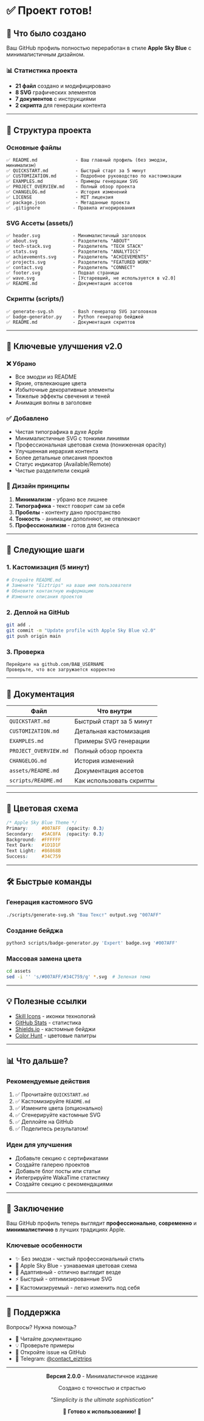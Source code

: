 # ✅ Проект готов!

## 🎉 Что было создано

Ваш GitHub профиль полностью переработан в стиле **Apple Sky Blue** с минималистичным дизайном.

### 📊 Статистика проекта
- **21 файл** создано и модифицировано
- **8 SVG** графических элементов
- **7 документов** с инструкциями
- **2 скрипта** для генерации контента

---

## 📁 Структура проекта

### Основные файлы
```
✅ README.md              - Ваш главный профиль (без эмодзи, минимализм)
✅ QUICKSTART.md          - Быстрый старт за 5 минут
✅ CUSTOMIZATION.md       - Подробное руководство по кастомизации
✅ EXAMPLES.md            - Примеры генерации SVG
✅ PROJECT_OVERVIEW.md    - Полный обзор проекта
✅ CHANGELOG.md           - История изменений
✅ LICENSE                - MIT лицензия
✅ package.json           - Метаданные проекта
✅ .gitignore            - Правила игнорирования
```

### SVG Ассеты (assets/)
```
✅ header.svg            - Минималистичный заголовок
✅ about.svg             - Разделитель "ABOUT"
✅ tech-stack.svg        - Разделитель "TECH STACK"
✅ stats.svg             - Разделитель "ANALYTICS"
✅ achievements.svg      - Разделитель "ACHIEVEMENTS"
✅ projects.svg          - Разделитель "FEATURED WORK"
✅ contact.svg           - Разделитель "CONNECT"
✅ footer.svg            - Подвал страницы
✅ wave.svg              - [Устаревший, не используется в v2.0]
✅ README.md             - Документация ассетов
```

### Скрипты (scripts/)
```
✅ generate-svg.sh       - Bash генератор SVG заголовков
✅ badge-generator.py    - Python генератор бейджей
✅ README.md             - Документация скриптов
```

---

## 🎨 Ключевые улучшения v2.0

### ❌ Убрано
- Все эмодзи из README
- Яркие, отвлекающие цвета
- Избыточные декоративные элементы
- Тяжелые эффекты свечения и теней
- Анимация волны в заголовке

### ✅ Добавлено
- Чистая типографика в духе Apple
- Минималистичные SVG с тонкими линиями
- Профессиональная цветовая схема (пониженная opacity)
- Улучшенная иерархия контента
- Более детальные описания проектов
- Статус индикатор (Available/Remote)
- Чистые разделители секций

### 🎯 Дизайн принципы
1. **Минимализм** - убрано все лишнее
2. **Типографика** - текст говорит сам за себя
3. **Пробелы** - контенту дано пространство
4. **Тонкость** - анимации дополняют, не отвлекают
5. **Профессионализм** - готов для бизнеса

---

## 🚀 Следующие шаги

### 1. Кастомизация (5 минут)
```bash
# Откройте README.md
# Замените "Eiztrips" на ваше имя пользователя
# Обновите контактную информацию
# Измените описания проектов
```

### 2. Деплой на GitHub
```bash
git add .
git commit -m "Update profile with Apple Sky Blue v2.0"
git push origin main
```

### 3. Проверка
```
Перейдите на github.com/ВАШ_USERNAME
Проверьте, что все загружается корректно
```

---

## 📖 Документация

| Файл | Что внутри |
|------|-----------|
| `QUICKSTART.md` | Быстрый старт за 5 минут |
| `CUSTOMIZATION.md` | Детальная кастомизация |
| `EXAMPLES.md` | Примеры SVG генерации |
| `PROJECT_OVERVIEW.md` | Полный обзор проекта |
| `CHANGELOG.md` | История изменений |
| `assets/README.md` | Документация ассетов |
| `scripts/README.md` | Как использовать скрипты |

---

## 🎨 Цветовая схема

```css
/* Apple Sky Blue Theme */
Primary:     #007AFF  (opacity: 0.3)
Secondary:   #5AC8FA  (opacity: 0.3)
Background:  #FFFFFF
Text Dark:   #1D1D1F
Text Light:  #86868B
Success:     #34C759
```

---

## 🛠️ Быстрые команды

### Генерация кастомного SVG
```bash
./scripts/generate-svg.sh "Ваш Текст" output.svg "007AFF"
```

### Создание бейджа
```bash
python3 scripts/badge-generator.py 'Expert' badge.svg '#007AFF'
```

### Массовая замена цвета
```bash
cd assets
sed -i '' 's/#007AFF/#34C759/g' *.svg  # Зеленая тема
```

---

## 💡 Полезные ссылки

- [Skill Icons](https://skillicons.dev) - иконки технологий
- [GitHub Stats](https://github.com/anuraghazra/github-readme-stats) - статистика
- [Shields.io](https://shields.io) - кастомные бейджи
- [Color Hunt](https://colorhunt.co) - цветовые палитры

---

## 📊 Что дальше?

### Рекомендуемые действия
1. ✅ Прочитайте `QUICKSTART.md`
2. ✅ Кастомизируйте `README.md`
3. ✅ Измените цвета (опционально)
4. ✅ Сгенерируйте кастомные SVG
5. ✅ Деплойте на GitHub
6. ✅ Поделитесь результатом!

### Идеи для улучшения
- Добавьте секцию с сертификатами
- Создайте галерею проектов
- Добавьте блог посты или статьи
- Интегрируйте WakaTime статистику
- Создайте секцию с рекомендациями

---

## 🎯 Заключение

Ваш GitHub профиль теперь выглядит **профессионально**, **современно** и **минималистично** в лучших традициях Apple.

### Ключевые особенности
- ✨ Без эмодзи - чистый профессиональный стиль
- 🎨 Apple Sky Blue - узнаваемая цветовая схема
- 📱 Адаптивный - отлично выглядит везде
- ⚡ Быстрый - оптимизированные SVG
- 🔧 Кастомизируемый - легко изменить под себя

---

## 💬 Поддержка

Вопросы? Нужна помощь?

- 📖 Читайте документацию
- 💡 Проверьте примеры
- 🐛 Откройте issue на GitHub
- 💬 Telegram: [@contact_eiztrips](https://t.me/contact_eiztrips)

---

<div align="center">

**Версия 2.0.0** - Минималистичное издание

Создано с точностью и страстью

*"Simplicity is the ultimate sophistication"*

🎨 **Готово к использованию!** 🚀

</div>
